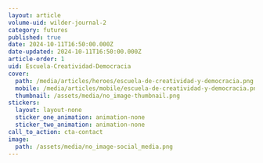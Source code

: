 ```yaml
---
layout: article
volume-uid: wilder-journal-2
category: futures
published: true
date: 2024-10-11T16:50:00.000Z
date-updated: 2024-10-11T16:50:00.000Z
article-order: 1
uid: Escuela-Creatividad-Democracia
cover:
  path: /media/articles/heroes/escuela-de-creatividad-y-democracia.png
  mobile: /media/articles/mobile/escuela-de-creatividad-y-democracia.png
  thumbnail: /assets/media/no_image-thumbnail.png
stickers:
  layout: layout-none
  sticker_one_animation: animation-none
  sticker_two_animation: animation-none
call_to_action: cta-contact
image:
  path: /assets/media/no_image-social_media.png
---
```

